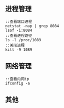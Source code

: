 ## 进程管理
```brach
::查看端口进程
netstat -nap | grep 8084
lsof -i:8084
::查看进程路径
ls -l /proc/1089
::关闭进程
kill -9 1089
```

## 网络管理
```brach
::查看内网ip
ifconfig -a
```

## 其他
```brach
```